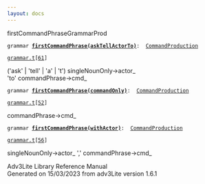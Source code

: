 ```yaml
---
layout: docs
---
```

<span class="title">firstCommandPhrase</span><span class="type">GrammarProd</span>

`grammar `**[`firstCommandPhrase(askTellActorTo)`](../object/firstCommandPhrase(askTellActorTo).html)**` :   `[`CommandProduction`](../object/CommandProduction.html)

[`grammar.t`](../file/grammar.t.html)`[`[`61`](../source/grammar.t.html#61)`]`

<div class="gramrule">

('ask' \| 'tell' \| 'a' \| 't') singleNounOnly-\>actor\_  
'to' commandPhrase-\>cmd\_  

</div>

`grammar `**[`firstCommandPhrase(commandOnly)`](../object/firstCommandPhrase(commandOnly).html)**` :   `[`CommandProduction`](../object/CommandProduction.html)

[`grammar.t`](../file/grammar.t.html)`[`[`52`](../source/grammar.t.html#52)`]`

<div class="gramrule">

commandPhrase-\>cmd\_  

</div>

`grammar `**[`firstCommandPhrase(withActor)`](../object/firstCommandPhrase(withActor).html)**` :   `[`CommandProduction`](../object/CommandProduction.html)

[`grammar.t`](../file/grammar.t.html)`[`[`56`](../source/grammar.t.html#56)`]`

<div class="gramrule">

singleNounOnly-\>actor\_ ',' commandPhrase-\>cmd\_  

</div>

<div class="ftr">

Adv3Lite Library Reference Manual  
Generated on 15/03/2023 from adv3Lite version 1.6.1

</div>
